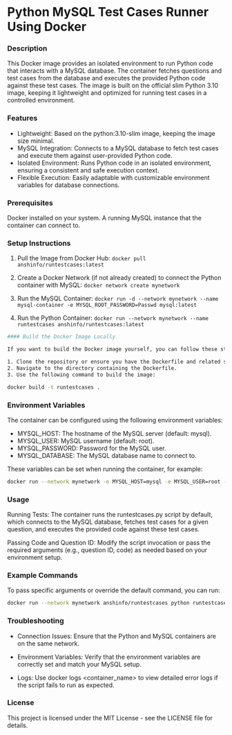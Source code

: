 # Python MySQL Test Cases Runner Using Docker

### Description
This Docker image provides an isolated environment to run Python code that interacts with a MySQL database. The container fetches questions and test cases from the database and executes the provided Python code against these test cases. The image is built on the official slim Python 3.10 image, keeping it lightweight and optimized for running test cases in a controlled environment.

### Features

- Lightweight: Based on the python:3.10-slim image, keeping the image size minimal.
- MySQL Integration: Connects to a MySQL database to fetch test cases and execute them against user-provided Python code.
- Isolated Environment: Runs Python code in an isolated environment, ensuring a consistent and safe execution context.
- Flexible Execution: Easily adaptable with customizable environment variables for database connections.

### Prerequisites

Docker installed on your system.
A running MySQL instance that the container can connect to.

### Setup Instructions

1. Pull the Image from Docker Hub:
`docker pull anshinfo/runtestcases:latest`

2. Create a Docker Network (if not already created) to connect the Python container with MySQL:
`docker network create mynetwork`

3. Run the MySQL Container:
`docker run -d --network mynetwork --name mysql-container -e MYSQL_ROOT_PASSWORD=Passwd mysql:latest`

4. Run the Python Container:
`docker run --network mynetwork --name runtestcases anshinfo/runtestcases:latest`

````bash
#### Build the Docker Image Locally

If you want to build the Docker image yourself, you can follow these steps:

1. Clone the repository or ensure you have the Dockerfile and related source files.  
2. Navigate to the directory containing the Dockerfile.   
3. Use the following command to build the image:

docker build -t runtestcases .
````

### Environment Variables

The container can be configured using the following environment variables:

- MYSQL_HOST: The hostname of the MySQL server (default: mysql).
- MYSQL_USER: MySQL username (default: root).
- MYSQL_PASSWORD: Password for the MySQL user.
- MYSQL_DATABASE: The MySQL database name to connect to.

These variables can be set when running the container, for example:

```bash
docker run --network mynetwork -e MYSQL_HOST=mysql -e MYSQL_USER=root -e MYSQL_PASSWORD=Passwd -e MYSQL_DATABASE=DB anshinfo/runtestcases:latest
```

### Usage

Running Tests: The container runs the runtestcases.py script by default, which connects to the MySQL database, fetches test cases for a given question, and executes the provided code against these test cases.

Passing Code and Question ID: Modify the script invocation or pass the required arguments (e.g., question ID, code) as needed based on your environment setup.

### Example Commands
To pass specific arguments or override the default command, you can run:

```bash
docker run --network mynetwork anshinfo/runtestcases python runtestcases.py <question_id> <code>
```

### Troubleshooting

- Connection Issues: Ensure that the Python and MySQL containers are on the same network.

- Environment Variables: Verify that the environment variables are correctly set and match your MySQL setup.

- Logs: Use docker logs <container_name> to view detailed error logs if the script fails to run as expected.

### License
This project is licensed under the MIT License - see the LICENSE file for details.
